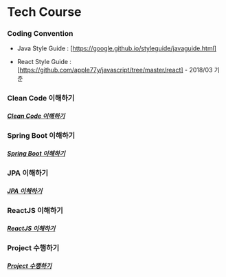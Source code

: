 # Tech Course 

### Coding Convention 

 - Java Style Guide : [https://google.github.io/styleguide/javaguide.html]

 - React Style Guide : [https://github.com/apple77y/javascript/tree/master/react] - 2018/03 기준 

### Clean Code 이해하기 

##### [Clean Code 이해하기](./cleancode/README.md)

### Spring Boot 이해하기 

##### [Spring Boot 이해하기](./springboot/README.md)

### JPA 이해하기 

##### [JPA 이해하기](./jpa/README.md)

### ReactJS 이해하기 

##### [ReactJS 이해하기](./reactjs/README.md)

### Project 수행하기 

##### [Project 수행하기](./project/README.md)

